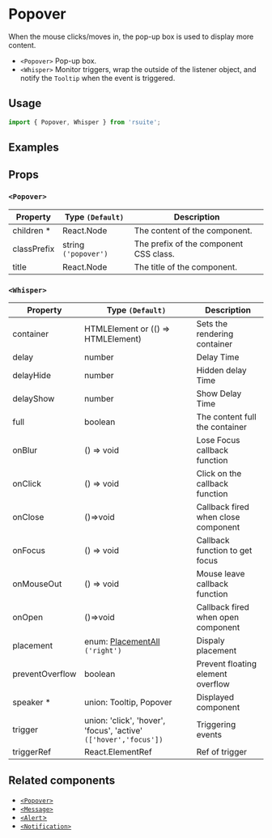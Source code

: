 # Popover

When the mouse clicks/moves in, the pop-up box is used to display more content.

- `<Popover>` Pop-up box.
- `<Whisper>` Monitor triggers, wrap the outside of the listener object, and notify the `Tooltip` when the event is triggered.

## Usage

```js
import { Popover, Whisper } from 'rsuite';
```

## Examples

<!--{demo}-->

## Props

### `<Popover>`

| Property    | Type `(Default)`     | Description                            |
| ----------- | -------------------- | -------------------------------------- |
| children \* | React.Node           | The content of the component.          |
| classPrefix | string `('popover')` | The prefix of the component CSS class. |
| title       | React.Node           | The title of the component.            |

### `<Whisper>`

| Property        | Type `(Default)`                                                 | Description                         |
| --------------- | ---------------------------------------------------------------- | ----------------------------------- |
| container       | HTMLElement or (() => HTMLElement)                               | Sets the rendering container        |
| delay           | number                                                           | Delay Time                          |
| delayHide       | number                                                           | Hidden delay Time                   |
| delayShow       | number                                                           | Show Delay Time                     |
| full            | boolean                                                          | The content full the container      |
| onBlur          | () => void                                                       | Lose Focus callback function        |
| onClick         | () => void                                                       | Click on the callback function      |
| onClose         | ()=>void                                                         | Callback fired when close component |
| onFocus         | () => void                                                       | Callback function to get focus      |
| onMouseOut      | () => void                                                       | Mouse leave callback function       |
| onOpen          | ()=>void                                                         | Callback fired when open component  |
| placement       | enum: [PlacementAll](#types) `('right')`                         | Dispaly placement                   |
| preventOverflow | boolean                                                          | Prevent floating element overflow   |
| speaker \*      | union: Tooltip, Popover                                          | Displayed component                 |
| trigger         | union: 'click', 'hover', 'focus', 'active' `(['hover','focus'])` | Triggering events                   |
| triggerRef      | React.ElementRef                                                 | Ref of trigger                      |

## Related components

- [`<Popover>`](./popover)
- [`<Message>`](./message)
- [`<Alert`>](./alert)
- [`<Notification>`](./notification)
